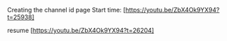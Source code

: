 Creating the channel id page
Start time:
[https://youtu.be/ZbX4Ok9YX94?t=25938]

resume
[https://youtu.be/ZbX4Ok9YX94?t=26204]
